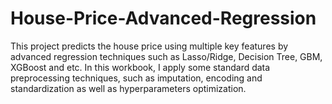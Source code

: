 # House-Price-Advanced-Regression
This project predicts the house price using multiple key features by advanced regression techniques such as Lasso/Ridge, Decision Tree, GBM, XGBoost and etc. In this workbook, I apply some standard data preprocessing techniques, such as imputation, encoding and standardization as well as hyperparameters optimization.
